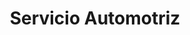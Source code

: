 ---
title: "Servicio Automotriz"
url: /quito/servicio-automotriz/
shop: reparación de automóviles
---